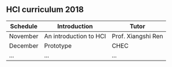 ## HCI curriculum 2018

 Schedule      | Introduction           | Tutor              
 ------------- | ---------------------- | ------------------ 
 November      | An introduction to HCI | Prof. Xiangshi Ren 
 December      | Prototype              | CHEC               
 ...           | ...                    | ...                
 
 
 
 
